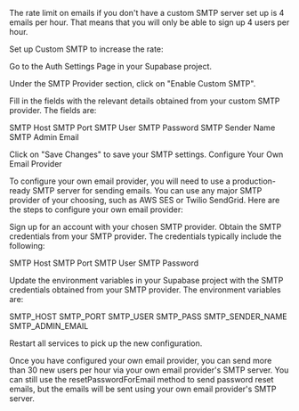 The rate limit on emails if you don't have a custom SMTP server set up is 4 emails per hour. That means that you will only be able to sign up 4 users per hour.

Set up Custom SMTP to increase the rate:

Go to the Auth Settings Page in your Supabase project.

Under the SMTP Provider section, click on "Enable Custom SMTP".

Fill in the fields with the relevant details obtained from your custom SMTP provider. The fields are:

SMTP Host
SMTP Port
SMTP User
SMTP Password
SMTP Sender Name
SMTP Admin Email

Click on "Save Changes" to save your SMTP settings.
Configure Your Own Email Provider

To configure your own email provider, you will need to use a production-ready SMTP server for sending emails. You can use any major SMTP provider of your choosing, such as AWS SES or Twilio SendGrid. Here are the steps to configure your own email provider:

Sign up for an account with your chosen SMTP provider.
Obtain the SMTP credentials from your SMTP provider. The credentials typically include the following:

SMTP Host
SMTP Port
SMTP User
SMTP Password

Update the environment variables in your Supabase project with the SMTP credentials obtained from your SMTP provider. The environment variables are:

SMTP_HOST
SMTP_PORT
SMTP_USER
SMTP_PASS
SMTP_SENDER_NAME
SMTP_ADMIN_EMAIL

Restart all services to pick up the new configuration.

Once you have configured your own email provider, you can send more than 30 new users per hour via your own email provider's SMTP server. You can still use the resetPasswordForEmail method to send password reset emails, but the emails will be sent using your own email provider's SMTP server.
